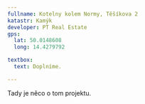 ```yaml
---
fullname: Kotelny kolem Normy, Těšíkova 2
katastr: Kamýk
developer: PT Real Estate
gps:
  lat: 50.0148608
  long: 14.4279792

textbox:
  text: Doplníme.

---
```


Tady je něco o tom projektu.